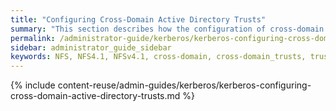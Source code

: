 ```yaml
---
title: "Configuring Cross-Domain Active Directory Trusts"
summary: "This section describes how the configuration of cross-domain Active Directory (AD) trusts supports NFSv4.1 with Kerberos."
permalink: /administrator-guide/kerberos/kerberos-configuring-cross-domain-active-directory-trusts.html
sidebar: administrator_guide_sidebar
keywords: NFS, NFS4.1, NFSv4.1, cross-domain, cross-domain_trusts, trusts, Active_Directory, AD, Kerberos, child_trust, parent_trust, transitive_trust, Base_DN, UID, GID, secure_trust_encryption, ksetup
---
```


{% include content-reuse/admin-guides/kerberos/kerberos-configuring-cross-domain-active-directory-trusts.md %}
